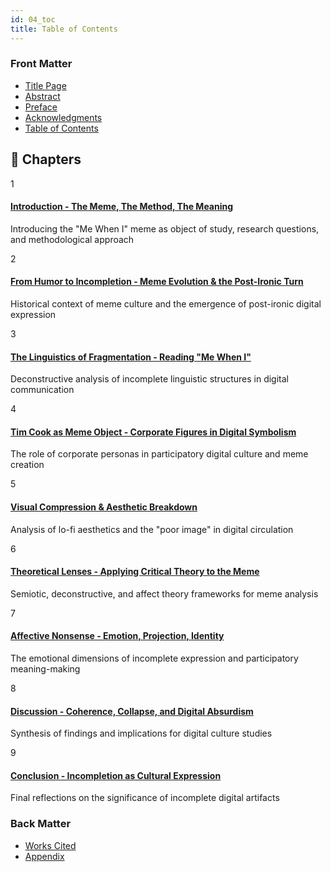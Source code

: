 ```yaml
---
id: 04_toc
title: Table of Contents
---
```

### Front Matter

- [Title Page](/docs/00_title-page)
- [Abstract](/docs/01_abstract)
- [Preface](/docs/02_preface)
- [Acknowledgments](/docs/03_acknowledgments)
- [Table of Contents](/docs/04_toc)

<div style={{maxWidth: '900px', margin: '0 auto'}}>

## 📖 Chapters

<div style={{marginBottom: '3rem'}}>

<div style={{
  background: 'var(--ifm-background-surface-color)',
  padding: '1.5rem',
  marginBottom: '1rem',
  borderRadius: '8px',
  border: '1px solid var(--ifm-color-emphasis-200)',
  boxShadow: '0 2px 8px rgba(0,0,0,0.1)',
  transition: 'all 0.2s ease'
}}>
  <div style={{display: 'flex', alignItems: 'flex-start', gap: '1rem'}}>
    <div style={{
      background: 'var(--ifm-color-primary)',
      color: 'white',
      width: '40px',
      height: '40px',
      borderRadius: '50%',
      display: 'flex',
      alignItems: 'center',
      justifyContent: 'center',
      fontWeight: 'bold',
      fontSize: '1.1rem',
      flexShrink: 0
    }}>1</div>
    <div style={{flex: 1}}>
      <h4 style={{margin: '0 0 0.5rem 0', fontSize: '1.1rem'}}>
        <a href="/docs/05_chapter1_intro" style={{textDecoration: 'none', color: 'inherit'}}>
          Introduction - The Meme, The Method, The Meaning
        </a>
      </h4>
      <p style={{margin: 0, fontSize: '0.95rem', color: 'var(--ifm-color-emphasis-700)', lineHeight: '1.5'}}>
        Introducing the "Me When I" meme as object of study, research questions, and methodological approach
      </p>
    </div>
  </div>
</div>

<div style={{
  background: 'var(--ifm-background-surface-color)',
  padding: '1.5rem',
  marginBottom: '1rem',
  borderRadius: '8px',
  border: '1px solid var(--ifm-color-emphasis-200)',
  boxShadow: '0 2px 8px rgba(0,0,0,0.1)',
  transition: 'all 0.2s ease'
}}>
  <div style={{display: 'flex', alignItems: 'flex-start', gap: '1rem'}}>
    <div style={{
      background: 'var(--ifm-color-primary)',
      color: 'white',
      width: '40px',
      height: '40px',
      borderRadius: '50%',
      display: 'flex',
      alignItems: 'center',
      justifyContent: 'center',
      fontWeight: 'bold',
      fontSize: '1.1rem',
      flexShrink: 0
    }}>2</div>
    <div style={{flex: 1}}>
      <h4 style={{margin: '0 0 0.5rem 0', fontSize: '1.1rem'}}>
        <a href="/docs/06_chapter2_meme_evolution" style={{textDecoration: 'none', color: 'inherit'}}>
          From Humor to Incompletion - Meme Evolution & the Post-Ironic Turn
        </a>
      </h4>
      <p style={{margin: 0, fontSize: '0.95rem', color: 'var(--ifm-color-emphasis-700)', lineHeight: '1.5'}}>
        Historical context of meme culture and the emergence of post-ironic digital expression
      </p>
    </div>
  </div>
</div>

<div style={{
  background: 'var(--ifm-background-surface-color)',
  padding: '1.5rem',
  marginBottom: '1rem',
  borderRadius: '8px',
  border: '1px solid var(--ifm-color-emphasis-200)',
  boxShadow: '0 2px 8px rgba(0,0,0,0.1)',
  transition: 'all 0.2s ease'
}}>
  <div style={{display: 'flex', alignItems: 'flex-start', gap: '1rem'}}>
    <div style={{
      background: 'var(--ifm-color-primary)',
      color: 'white',
      width: '40px',
      height: '40px',
      borderRadius: '50%',
      display: 'flex',
      alignItems: 'center',
      justifyContent: 'center',
      fontWeight: 'bold',
      fontSize: '1.1rem',
      flexShrink: 0
    }}>3</div>
    <div style={{flex: 1}}>
      <h4 style={{margin: '0 0 0.5rem 0', fontSize: '1.1rem'}}>
        <a href="/docs/07_chapter3_linguistic_fragmentation" style={{textDecoration: 'none', color: 'inherit'}}>
          The Linguistics of Fragmentation - Reading "Me When I"
        </a>
      </h4>
      <p style={{margin: 0, fontSize: '0.95rem', color: 'var(--ifm-color-emphasis-700)', lineHeight: '1.5'}}>
        Deconstructive analysis of incomplete linguistic structures in digital communication
      </p>
    </div>
  </div>
</div>

<div style={{
  background: 'var(--ifm-background-surface-color)',
  padding: '1.5rem',
  marginBottom: '1rem',
  borderRadius: '8px',
  border: '1px solid var(--ifm-color-emphasis-200)',
  boxShadow: '0 2px 8px rgba(0,0,0,0.1)',
  transition: 'all 0.2s ease'
}}>
  <div style={{display: 'flex', alignItems: 'flex-start', gap: '1rem'}}>
    <div style={{
      background: 'var(--ifm-color-primary)',
      color: 'white',
      width: '40px',
      height: '40px',
      borderRadius: '50%',
      display: 'flex',
      alignItems: 'center',
      justifyContent: 'center',
      fontWeight: 'bold',
      fontSize: '1.1rem',
      flexShrink: 0
    }}>4</div>
    <div style={{flex: 1}}>
      <h4 style={{margin: '0 0 0.5rem 0', fontSize: '1.1rem'}}>
        <a href="/docs/08_chapter4_tim_cook" style={{textDecoration: 'none', color: 'inherit'}}>
          Tim Cook as Meme Object - Corporate Figures in Digital Symbolism
        </a>
      </h4>
      <p style={{margin: 0, fontSize: '0.95rem', color: 'var(--ifm-color-emphasis-700)', lineHeight: '1.5'}}>
        The role of corporate personas in participatory digital culture and meme creation
      </p>
    </div>
  </div>
</div>

<div style={{
  background: 'var(--ifm-background-surface-color)',
  padding: '1.5rem',
  marginBottom: '1rem',
  borderRadius: '8px',
  border: '1px solid var(--ifm-color-emphasis-200)',
  boxShadow: '0 2px 8px rgba(0,0,0,0.1)',
  transition: 'all 0.2s ease'
}}>
  <div style={{display: 'flex', alignItems: 'flex-start', gap: '1rem'}}>
    <div style={{
      background: 'var(--ifm-color-primary)',
      color: 'white',
      width: '40px',
      height: '40px',
      borderRadius: '50%',
      display: 'flex',
      alignItems: 'center',
      justifyContent: 'center',
      fontWeight: 'bold',
      fontSize: '1.1rem',
      flexShrink: 0
    }}>5</div>
    <div style={{flex: 1}}>
      <h4 style={{margin: '0 0 0.5rem 0', fontSize: '1.1rem'}}>
        <a href="/docs/09_chapter5_visual_compression" style={{textDecoration: 'none', color: 'inherit'}}>
          Visual Compression & Aesthetic Breakdown
        </a>
      </h4>
      <p style={{margin: 0, fontSize: '0.95rem', color: 'var(--ifm-color-emphasis-700)', lineHeight: '1.5'}}>
        Analysis of lo-fi aesthetics and the "poor image" in digital circulation
      </p>
    </div>
  </div>
</div>

<div style={{
  background: 'var(--ifm-background-surface-color)',
  padding: '1.5rem',
  marginBottom: '1rem',
  borderRadius: '8px',
  border: '1px solid var(--ifm-color-emphasis-200)',
  boxShadow: '0 2px 8px rgba(0,0,0,0.1)',
  transition: 'all 0.2s ease'
}}>
  <div style={{display: 'flex', alignItems: 'flex-start', gap: '1rem'}}>
    <div style={{
      background: 'var(--ifm-color-primary)',
      color: 'white',
      width: '40px',
      height: '40px',
      borderRadius: '50%',
      display: 'flex',
      alignItems: 'center',
      justifyContent: 'center',
      fontWeight: 'bold',
      fontSize: '1.1rem',
      flexShrink: 0
    }}>6</div>
    <div style={{flex: 1}}>
      <h4 style={{margin: '0 0 0.5rem 0', fontSize: '1.1rem'}}>
        <a href="/docs/10_chapter6_theoretical_lenses" style={{textDecoration: 'none', color: 'inherit'}}>
          Theoretical Lenses - Applying Critical Theory to the Meme
        </a>
      </h4>
      <p style={{margin: 0, fontSize: '0.95rem', color: 'var(--ifm-color-emphasis-700)', lineHeight: '1.5'}}>
        Semiotic, deconstructive, and affect theory frameworks for meme analysis
      </p>
    </div>
  </div>
</div>

<div style={{
  background: 'var(--ifm-background-surface-color)',
  padding: '1.5rem',
  marginBottom: '1rem',
  borderRadius: '8px',
  border: '1px solid var(--ifm-color-emphasis-200)',
  boxShadow: '0 2px 8px rgba(0,0,0,0.1)',
  transition: 'all 0.2s ease'
}}>
  <div style={{display: 'flex', alignItems: 'flex-start', gap: '1rem'}}>
    <div style={{
      background: 'var(--ifm-color-primary)',
      color: 'white',
      width: '40px',
      height: '40px',
      borderRadius: '50%',
      display: 'flex',
      alignItems: 'center',
      justifyContent: 'center',
      fontWeight: 'bold',
      fontSize: '1.1rem',
      flexShrink: 0
    }}>7</div>
    <div style={{flex: 1}}>
      <h4 style={{margin: '0 0 0.5rem 0', fontSize: '1.1rem'}}>
        <a href="/docs/11_chapter7_affective_nonsense" style={{textDecoration: 'none', color: 'inherit'}}>
          Affective Nonsense - Emotion, Projection, Identity
        </a>
      </h4>
      <p style={{margin: 0, fontSize: '0.95rem', color: 'var(--ifm-color-emphasis-700)', lineHeight: '1.5'}}>
        The emotional dimensions of incomplete expression and participatory meaning-making
      </p>
    </div>
  </div>
</div>

<div style={{
  background: 'var(--ifm-background-surface-color)',
  padding: '1.5rem',
  marginBottom: '1rem',
  borderRadius: '8px',
  border: '1px solid var(--ifm-color-emphasis-200)',
  boxShadow: '0 2px 8px rgba(0,0,0,0.1)',
  transition: 'all 0.2s ease'
}}>
  <div style={{display: 'flex', alignItems: 'flex-start', gap: '1rem'}}>
    <div style={{
      background: 'var(--ifm-color-primary)',
      color: 'white',
      width: '40px',
      height: '40px',
      borderRadius: '50%',
      display: 'flex',
      alignItems: 'center',
      justifyContent: 'center',
      fontWeight: 'bold',
      fontSize: '1.1rem',
      flexShrink: 0
    }}>8</div>
    <div style={{flex: 1}}>
      <h4 style={{margin: '0 0 0.5rem 0', fontSize: '1.1rem'}}>
        <a href="/docs/12_chapter8_discussion" style={{textDecoration: 'none', color: 'inherit'}}>
          Discussion - Coherence, Collapse, and Digital Absurdism
        </a>
      </h4>
      <p style={{margin: 0, fontSize: '0.95rem', color: 'var(--ifm-color-emphasis-700)', lineHeight: '1.5'}}>
        Synthesis of findings and implications for digital culture studies
      </p>
    </div>
  </div>
</div>

<div style={{
  background: 'var(--ifm-background-surface-color)',
  padding: '1.5rem',
  marginBottom: '1rem',
  borderRadius: '8px',
  border: '1px solid var(--ifm-color-emphasis-200)',
  boxShadow: '0 2px 8px rgba(0,0,0,0.1)',
  transition: 'all 0.2s ease'
}}>
  <div style={{display: 'flex', alignItems: 'flex-start', gap: '1rem'}}>
    <div style={{
      background: 'var(--ifm-color-primary)',
      color: 'white',
      width: '40px',
      height: '40px',
      borderRadius: '50%',
      display: 'flex',
      alignItems: 'center',
      justifyContent: 'center',
      fontWeight: 'bold',
      fontSize: '1.1rem',
      flexShrink: 0
    }}>9</div>
    <div style={{flex: 1}}>
      <h4 style={{margin: '0 0 0.5rem 0', fontSize: '1.1rem'}}>
        <a href="/docs/13_chapter9_conclusion" style={{textDecoration: 'none', color: 'inherit'}}>
          Conclusion - Incompletion as Cultural Expression
        </a>
      </h4>
      <p style={{margin: 0, fontSize: '0.95rem', color: 'var(--ifm-color-emphasis-700)', lineHeight: '1.5'}}>
        Final reflections on the significance of incomplete digital artifacts
      </p>
    </div>
  </div>
</div>

</div>

</div>

### Back Matter

- [Works Cited](/docs/14_works_cited)
- [Appendix](/docs/15_appendix)

